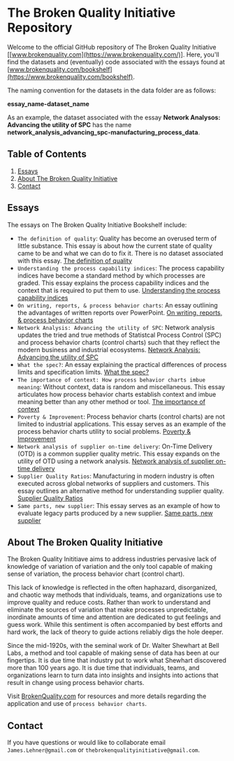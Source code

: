 # The Broken Quality Initiative Repository
Welcome to the official GitHub repository of The Broken Quality Initiative [[www.brokenquality.com](https://www.brokenquality.com/)]. Here, you'll find the datasets and (eventually) code associated with the essays found at [www.brokenquality.com/bookshelf](https://www.brokenquality.com/bookshelf). 

The naming convention for the datasets in the data folder are as follows:

**essay_name-dataset_name**

As an example, the dataset associated with the essay **Network Analysos: Advancing the utility of SPC** has the name **network_analysis_advancing_spc-manufacturing_process_data**.

## Table of Contents

1. [Essays](#essays)
2. [About The Broken Quality Initiative](#about-the-broken-quality-initiative)
3. [Contact](#contact)

## Essays
The essays on The Broken Quality Initiative Bookshelf include:
- `The definition of quality`: Quality has become an overused term of little substance. This essay is about how the current state of quality came to be and what we can do to fix it. There is no dataset associated with this essay. [The definition of quality](https://static1.squarespace.com/static/5b722db6f2e6b1ad5053391b/t/67a11f3deb559c2a30f66348/1738612541895/The+definition+of+quality.pdf)
- `Understanding the process capability indices`: The process capability indices have become a standard method by which processes are graded. This essay explains the process capability indices and the context that is required to put them to use. [Understanding the process capability indices](https://static1.squarespace.com/static/5b722db6f2e6b1ad5053391b/t/67a113ff741c0305cbcaf1db/1738609665034/Understanding+the+process+capability+indices.pdf)
- `On writing, reports, & process behavior charts`: An essay outlining the advantages of written reports over PowerPoint. [On writing, reports, & process behavior charts](https://static1.squarespace.com/static/5b722db6f2e6b1ad5053391b/t/678682b0985aa0078fb3b983/1736868529394/On-writing-reports-and-process-behavior-charts.pdf)
- `Network Analysis: Advancing the utility of SPC`: Network analysis updates the tried and true methods of Statistcal Process Control (SPC) and process behavior charts (control charts) such that they reflect the modern business and industrial ecosystems. [Network Analysis: Advancing the utility of SPC](https://static1.squarespace.com/static/5b722db6f2e6b1ad5053391b/t/679910513be40134de9b54f7/1738084433790/Network+analysis.pdf)
- `What the spec?`: An essay explaining the practical differences of process limits and specification limits. [What the spec?](https://static1.squarespace.com/static/5b722db6f2e6b1ad5053391b/t/67a12bc5d98a6f4c49d1a4a4/1738615750105/What+the+spec.pdf)
- `The importance of context: How process behavior charts imbue meaning`: Without context, data is random and miscellaneous. This essay articulates how process behavior charts establish context and imbue meaning better than any other method or tool. [The importance of context](https://static1.squarespace.com/static/5b722db6f2e6b1ad5053391b/t/67a61713095e3d696e01d614/1738938132289/The+importance+of+context.pdf)
- `Poverty & Improvement`: Process behavior charts (control charts) are not limited to industrial applications. This essay serves as an example of the process behavior charts utility to social problems. [Poverty & Improvement](https://static1.squarespace.com/static/5b722db6f2e6b1ad5053391b/t/67a61be65845e420dcc8c0b3/1738939366795/Poverty+and+improvement.pdf)
- `Network analysis of supplier on-time delivery`: On-Time Delivery (OTD) is a common supplier quality metric. This essay expands on the utility of OTD using a network analysis. [Network analysis of supplier on-time delivery](https://static1.squarespace.com/static/5b722db6f2e6b1ad5053391b/t/67a635232700da46098b6d60/1738945828468/Network+analysis+of+supplier+on+time+delivery.pdf)
- `Supplier Quality Ratios`: Manufacturing in modern industry is often executed across global networks of suppliers and customers. This essay outlines an alternative method for understanding supplier quality. [Supplier Quality Ratios](https://static1.squarespace.com/static/5b722db6f2e6b1ad5053391b/t/6789790261af002ec3b0edd6/1737062659434/Supplier-quality-ratios.pdf) 
- `Same parts, new supplier`: This essay serves as an example of how to evaluate legacy parts produced by a new supplier. [Same parts, new supplier](https://static1.squarespace.com/static/5b722db6f2e6b1ad5053391b/t/67a64c21fe4e8d2763b7aa06/1738951714572/Same+parts+new+supplier.pdf)

## About The Broken Quality Initiative
The Broken Quality Inititiave aims to address industries pervasive lack of knowledge of variation of variation and the only tool capable of making sense of variation, the process behavior chart (control chart).

This lack of knowledge is reflected in the often haphazard, disorganized, and chaotic way methods that individuals, teams, and organizations use to improve quality and reduce costs. Rather than work to understand and eliminate the sources of variation that make processes unpredictable, inordinate amounts of time and attention are dedicated to gut feelings and guess work. While this sentiment is often accompanied by best efforts and hard work, the lack of theory to guide actions reliably digs the hole deeper.  

Since the mid-1920s, with the seminal work of Dr. Walter Shewhart at Bell Labs, a method and tool capable of making sense of data has been at our fingertips. It is due time that industry put to work what Shewhart discovered more than 100 years ago. It is due time that individuals, teams, and organizations learn to turn data into insights and insights into actions that result in change using process behavior charts.

Visit [BrokenQuality.com](https://www.BrokenQuality.com/bookshelf) for resources and more details regarding the application and use of `process behavior charts`.

## Contact
If you have questions or would like to collaborate email `James.Lehner@gmail.com` or `thebrokenqualityinitiative@gmail.com`.
